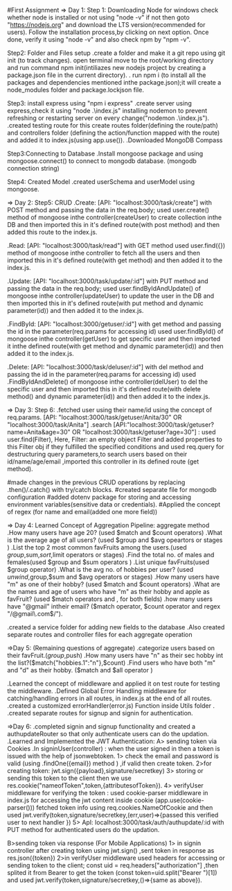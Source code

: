 #First Assignment
=> Day 1:
Step 1: Downloading Node for windows
check whether node is installed or not using "node -v"
if not then goto "https://nodejs.org" and download the LTS version(recommended for users).
Follow the installation process,by clicking on next option. Once done, verify it using "node -v" and also check npm by "npm -v".

Step2: Folder and Files setup
.create a folder and make it a git repo using git init (to track changes).
open terminal move to the root/working directory and run command npm init(intiliazes new nodejs project by creating a package.json file in the current directory).
. run npm i (to install all the packages and dependencies mentioned inthe package.json);it will create a node_modules folder and package.lockjson file.

Step3: install express using "npm i express"
.create server using express,check it using "node .\index.js" 
installing nodemon to prevent refreshing or restarting server on every change("nodemon .\index.js").
.created testing route for this create routes folder(defining the route/path) and controllers folder (defining the action/function mapped with the route) and added it to index.js(using app.use()).
.Downloaded MongoDB Compass

Step3:Connecting to Database
.Install mongoose package and using mongoose.connect() to connect to mongodb database.
(mongodb connection string)

Step4: Created Model
.created userSchema and userModel using mongoose.
  

=> Day 2: 
Step5: CRUD
.Create: [API: "localhost:3000/task/create"] with POST method and passing the data in the req.body;
used user.create() method of mongoose inthe controller(createUser) to create collection inthe DB and then imported this in it's defined route(with post method) and then added this route to the index.js.
 
.Read:  [API: "localhost:3000/task/read"] with GET method 
used user.find({}) method of mongoose inthe controller to fetch all the users and then imported this in it's defined route(with get method) and then added it to the index.js.

.Update: [API: "localhost:3000/task/update/:id"] with PUT method and passing the data in the req.body;
 used user.findByIdAndUpdate() of mongoose inthe controller(updateUser) to update the user in the DB and then imported this in it's defined route(with put method and dynamic parameter(id)) and then added it to the index.js.

.FindById:  [API: "localhost:3000/getuser/:id"] with get method and passing the id in the parameter(req.params for accessing id)
 used user.findById() of mongoose inthe controller(getUser) to get specific user and then imported it inthe defined route(with get method and dynamic parameter(id)) and then added it to the index.js.

.Delete:  [API: "localhost:3000/task/deluser/:id"] with del method and passing the id in the parameter(req.params for accessing id)
used .FindByIdAndDelete() of mongoose inthe controller(delUser) to del the specific user and then imported this in it's defined route(with delete method() and dynamic parameter(id)) and then added it to the index.js.

=> Day 3:
Step 6:
.fetched user using their name/id using the concept of req.params. [API: "localhost:3000/task/getuser/Anita/30" OR "localhost:3000/task/Anita"]
.search [API:"localhost:3000/task/getuser?name=Anita&age=30" OR "localhost:3000/task/getuser?age=30"] : used user.find(Filter), Here, Filter: an empty object Filter and added properties to this Filter obj if they fulfilled the specified conditions and used req.query for destructuring query parameters,to search users based on their id/name/age/email ,imported this controller in its defined route  (get method). 

#made changes in the previous CRUD operations by replacing .then()/.catch() with try/catch blocks.
#created separate file for mongodb configuration 
#added dotenv package for storing and accessing environment variables(sensitive data or credentials).
#Applied the concept of regex (for name and email(added one more field))


=> Day 4:
Learned Concept of Aggregation Pipeline: aggregate method
.How many users have age 20? (used $match and $count operators)
.What is the average age of all users? (used $group and $avg opeartors or stages )
.List the top 2 most common favFruits among the users.(used $group,$sum,$sort,$limit operators or stages)
.Find the total no. of males and females(used $group and $sum operators )
.List unique favFruits(used $group operator)
.What is the avg no. of hobbies per user? (used $unwind,$group,$sum and $avg operators or stages)
.How many users have "m" as one of their hobby? (used $match and $count operators)
.What are the names and age of users who have "m" as their hobby and apple as favFruit? (used $match operators and , for both fields)
.how many users have "@gmail" intheir email? ($match operator, $count operator and regex "/@gmail\.com$/").

.created a service folder for adding new fields to the database 
.Also created separate routes  and controller files for each aggregate operation

=>Day 5:
(Remaining questions of aggregate)
.categorize users based on their favFruit.($group,$push)
.How many users have "n" as their sec hobby int the list?($match{"hobbies.1":"n"},$count)
.Find users who have both "m" and "d" as their hobby. ($match and $all operator )

.Learned the concept of middleware and applied it on test route for testing the middleware.
.Defined Global Error Handling middleware for catching/handling errors in all routes, in index.js at the end of all routes.
.created a customized errorHandler(error.js) Function inside Utils folder .
.created separate routes for signup and signin for authentication.


=>Day 6:
.completed signin and signup functionality and created a authupdateRouter so that only authenticate users can do the updation.
.Learned and Implemented the JWT Authentication:
A> sending token via Cookies
.In signinUser(controller) : when the user signed in then a token is issued with the help of  jsonwebtoken.
1> check the email and password is valid (using .findOne({email}) method ) ,if valid then create token.
2>for creating token: jwt.sign({payload},signature/secretkey)
3> storing or sending this token to the client then we use res.cookie("nameofToken",token,{attributesofToken}).
4> verifyUser middleware for verifying the token :
used cookie-parser middleware in index.js for accessing the jwt content inside cookie (app.use(cookie-parser()))
fetched token info using req.cookies.NameOfCookie and then used jwt.verify(token,signature/secretkey,(err,user)=>{passed this verified user to next handler })
5> ApI: localhost:3000/task/auth/authupdate/:id with PUT method for authenticated users do the updation.

B>sending token via response (For Mobile Applications)
1> in signin controller after creating token using jwt.sign() ,sent token in response as res.json({token})
2>in verifyUser middleware used headers for accessing or sending token to the client;
const uid = req.headers["authorization"] ,then splited it from Bearer to get the token
(const token=uid.split("Bearer ")[1]) and used jwt.verify(token,signature/secretkey,()=>{same as above}).



 






 

